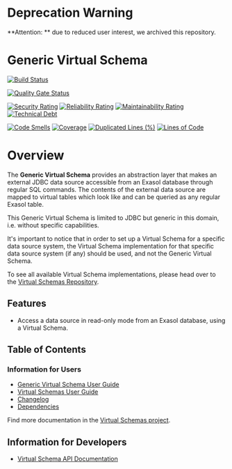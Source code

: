 # Deprecation Warning

**Attention: ** due to reduced user interest, we archived this repository.

# Generic Virtual Schema

[![Build Status](https://github.com/exasol/generic-virtual-schema/actions/workflows/ci-build.yml/badge.svg)](https://github.com/exasol/generic-virtual-schema/actions/workflows/ci-build.yml)

[![Quality Gate Status](https://sonarcloud.io/api/project_badges/measure?project=com.exasol%3Ageneric-virtual-schema&metric=alert_status)](https://sonarcloud.io/dashboard?id=com.exasol%3Ageneric-virtual-schema)

[![Security Rating](https://sonarcloud.io/api/project_badges/measure?project=com.exasol%3Ageneric-virtual-schema&metric=security_rating)](https://sonarcloud.io/dashboard?id=com.exasol%3Ageneric-virtual-schema)
[![Reliability Rating](https://sonarcloud.io/api/project_badges/measure?project=com.exasol%3Ageneric-virtual-schema&metric=reliability_rating)](https://sonarcloud.io/dashboard?id=com.exasol%3Ageneric-virtual-schema)
[![Maintainability Rating](https://sonarcloud.io/api/project_badges/measure?project=com.exasol%3Ageneric-virtual-schema&metric=sqale_rating)](https://sonarcloud.io/dashboard?id=com.exasol%3Ageneric-virtual-schema)
[![Technical Debt](https://sonarcloud.io/api/project_badges/measure?project=com.exasol%3Ageneric-virtual-schema&metric=sqale_index)](https://sonarcloud.io/dashboard?id=com.exasol%3Ageneric-virtual-schema)

[![Code Smells](https://sonarcloud.io/api/project_badges/measure?project=com.exasol%3Ageneric-virtual-schema&metric=code_smells)](https://sonarcloud.io/dashboard?id=com.exasol%3Ageneric-virtual-schema)
[![Coverage](https://sonarcloud.io/api/project_badges/measure?project=com.exasol%3Ageneric-virtual-schema&metric=coverage)](https://sonarcloud.io/dashboard?id=com.exasol%3Ageneric-virtual-schema)
[![Duplicated Lines (%)](https://sonarcloud.io/api/project_badges/measure?project=com.exasol%3Ageneric-virtual-schema&metric=duplicated_lines_density)](https://sonarcloud.io/dashboard?id=com.exasol%3Ageneric-virtual-schema)
[![Lines of Code](https://sonarcloud.io/api/project_badges/measure?project=com.exasol%3Ageneric-virtual-schema&metric=ncloc)](https://sonarcloud.io/dashboard?id=com.exasol%3Ageneric-virtual-schema)

# Overview

The **Generic Virtual Schema** provides an abstraction layer that makes an external JDBC data source accessible from an Exasol database through regular SQL commands. The contents of the external data source are mapped to virtual tables which look like and can be queried as any regular Exasol table.

This Generic Virtual Schema is limited to JDBC but generic in this domain, i.e. without specific capabilities.

It's important to notice that in order to set up a Virtual Schema for a specific data source system, the Virtual Schema implementation for that specific data source system (if any) should be used, and not the Generic Virtual Schema.

To see all available Virtual Schema implementations, please head over to the [Virtual Schemas Repository][virtual-schemas].

## Features

* Access a data source in read-only mode from an Exasol database, using a Virtual Schema.

## Table of Contents

### Information for Users

* [Generic Virtual Schema User Guide](doc/user_guide/generic_user_guide.md)
* [Virtual Schemas User Guide][virtual-schemas-user-guide]
* [Changelog](doc/changes/changelog.md)
* [Dependencies](dependencies.md)

Find more documentation in the [Virtual Schemas project][vs-doc].

## Information for Developers

* [Virtual Schema API Documentation][vs-api]

[virtual-schemas-user-guide]: https://docs.exasol.com/database_concepts/virtual_schemas.htm
[virtual-schemas]: https://github.com/exasol/virtual-schemas
[vs-api]: https://github.com/exasol/virtual-schema-common-java/blob/master/doc/development/api/virtual_schema_api.md
[vs-doc]: https://github.com/exasol/virtual-schemas/tree/master/doc
